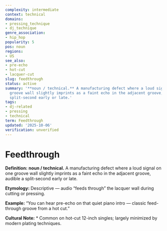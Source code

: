 ```yaml
---
complexity: intermediate
context: technical
domains:
- pressing_technique
- dj_technique
genre_association:
- hip_hop
popularity: 5
pos: noun
regions:
- US
see_also:
- pre-echo
- hot-cut
- lacquer-cut
slug: feedthrough
status: active
summary: '**noun / technical.** A manufacturing defect where a loud signal on one
  groove wall slightly imprints as a faint echo in the adjacent groove, audible a
  split-second early or late.'
tags:
- dj-related
- pressing
- technical
term: Feedthrough
updated: '2025-10-06'
verification: unverified
---
```


# Feedthrough

**Definition:** **noun / technical.** A manufacturing defect where a loud signal on one groove wall slightly imprints as a faint echo in the adjacent groove, audible a split-second early or late.

**Etymology:** Descriptive — audio “feeds through” the lacquer wall during cutting or pressing.

**Example:** “You can hear pre-echo on that quiet piano intro — classic feed-through groove from a hot cut.”

**Cultural Note:** * Common on hot-cut 12-inch singles; largely minimized by modern plating techniques.

